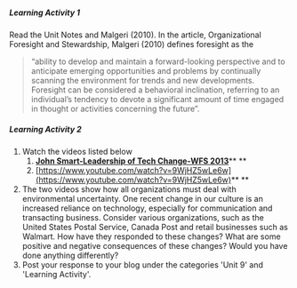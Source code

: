 ##### Learning Activity 1

Read the Unit Notes and Malgeri \(2010\). In the article, Organizational Foresight and Stewardship, Malgeri \(2010\) defines foresight as the

> “ability to develop and maintain a forward-looking perspective and to anticipate emerging opportunities and problems by continually scanning the environment for trends and new developments. Foresight can be considered a behavioral inclination, referring to an individual’s tendency to devote a significant amount of time engaged in thought or activities concerning the future”.

##### Learning Activity 2

1. Watch the videos listed below
   1. [**John Smart-Leadership of Tech Change-WFS 2013**](https://www.youtube.com/watch?v=QhdWqLNUJns)** **
   2. [https://www.youtube.com/watch?v=9WjHZ5wLe6w](https://www.youtube.com/watch?v=9WjHZ5wLe6w)**    **
2. The two videos show how all organizations must deal with environmental uncertainty. One recent change in our culture is an increased reliance on technology, especially for communication and transacting business. Consider various organizations, such as the United States Postal Service, Canada Post and retail businesses such as Walmart. How have they responded to these changes? What are some positive and negative consequences of these changes? Would you have done anything differently?
3. Post your response to your blog under the categories 'Unit 9' and 'Learning Activity'.



